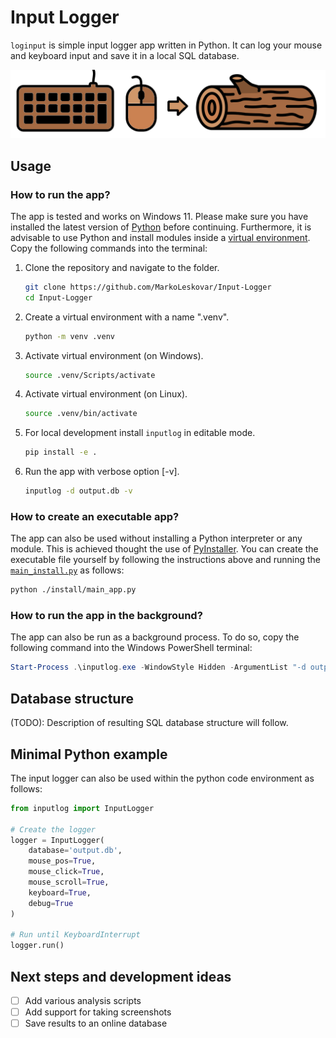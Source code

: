 # Input Logger

`loginput` is simple input logger app written in Python. It can log your mouse and keyboard input and save it in a local SQL database.  

![app_icon](docs/teaser.png)


## Usage

### How to run the app?

The app is tested and works on Windows 11. Please make sure you have installed the latest version of [Python](https://www.python.org/downloads/) before continuing. Furthermore, it is advisable
to use Python and install modules inside a [virtual environment](https://docs.python.org/3/library/venv.html). Copy the 
following commands into the terminal:   

1. Clone the repository and navigate to the folder.
    ```sh
    git clone https://github.com/MarkoLeskovar/Input-Logger
    cd Input-Logger
   ```

2. Create a virtual environment with a name ".venv".
    ```sh
    python -m venv .venv
    ```

3. Activate virtual environment (on Windows).
    ```sh
   source .venv/Scripts/activate
   ```

4. Activate virtual environment (on Linux).
    ```sh
    source .venv/bin/activate
    ```

5. For local development install `inputlog` in editable mode.
   ```sh
   pip install -e .
   ```

6. Run the app with verbose option [-v].
   ```sh
   inputlog -d output.db -v
   ```

### How to create an executable app?

The app can also be used without installing a Python interpreter or any module. This is achieved thought the use of 
[PyInstaller](https://pyinstaller.org/en/stable/). You can create the executable file yourself by following the 
instructions above and running the [`main_install.py`](install/main_install.py) as follows:
   
   ```sh
   python ./install/main_app.py
   ```


### How to run the app in the background?

The app can also be run as a background process. To do so, copy the following command into the Windows PowerShell 
terminal:
   ```powershell
   Start-Process .\inputlog.exe -WindowStyle Hidden -ArgumentList "-d output.db"
   ```


## Database structure

(TODO): Description of resulting SQL database structure will follow.


## Minimal Python example

The input logger can also be used within the python code environment as follows:

```python
from inputlog import InputLogger

# Create the logger
logger = InputLogger(
    database='output.db', 
    mouse_pos=True,
    mouse_click=True,
    mouse_scroll=True,
    keyboard=True,
    debug=True
)

# Run until KeyboardInterrupt
logger.run()
```


## Next steps and development ideas

- [ ] Add various analysis scripts
- [ ] Add support for taking screenshots
- [ ] Save results to an online database
